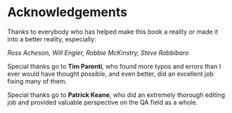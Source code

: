# Acknowledgements

Thanks to everybody who has helped make this book a reality or made it into a better reality, especially:

_Ross Acheson, Will Engler, Robbie McKinstry, Steve Robbibaro_

Special thanks go to __Tim Parenti__, who found more typos and errors than I ever would have thought possible, and even better, did an excellent job fixing many of them.

Special thanks go to __Patrick Keane__, who did an extremely thorough editing job and provided valuable perspective on the QA field as a whole.